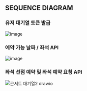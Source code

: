

## SEQUENCE DIAGRAM 

### 유저 대기열 토큰 발급
![image](https://github.com/user-attachments/assets/1bb1ed81-370f-41cb-9170-99b2ce2de66a)


### 예약 가능 날짜 / 좌석 API 
![image](https://github.com/user-attachments/assets/0b50f34e-37ac-438a-abde-eb99e8a1bf42)



### 좌석 선점 예약 및 좌석 예약 요청 API
![콘서트 대기열2 drawio](https://github.com/user-attachments/assets/61eda918-5cd2-49e0-8b25-01cb091490ee)
